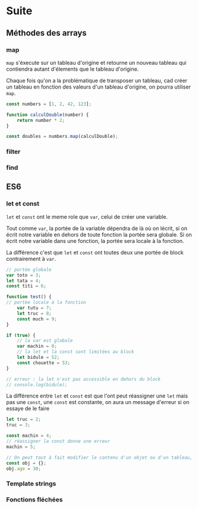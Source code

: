 # Suite

## Méthodes des arrays

### map

`map` s'éxecute sur un tableau d'origine et retourne un nouveau tableau qui contiendra autant d'élements que le tableau d'origine.

Chaque fois qu'on a la problématique de transposer un tableau, cad créer un tableau en fonction des valeurs d'un tableau d'origine, on pourra utiliser `map`.

```js
const numbers = [1, 2, 42, 123];

function calculDouble(number) {
    return number * 2;
}

const doubles = numbers.map(calculDouble);
```

### filter

### find

## ES6

### let et const

`let` et `const` ont le meme role que `var`, celui de créer une variable.

Tout comme `var`, la portée de la variable dépendra de là où on lécrit, si on écrit notre variable en dehors de toute fonction la portée sera globale. Si on écrit notre variable dans une fonction, la portée sera locale à la fonction.

La différence c'est que `let` et `const` ont toutes deux une portée de block contrairement à `var`.

```js
// portée globale
var toto = 3;
let tata = 4;
const titi = 6;

function test() {
// portée locale à la fonction
    var tutu = 7;
    let truc = 8;
    const much = 9;
}

if (true) {
    // la var est globale
    var machin = 0;
    // la let et la const sont limitées au block
    let bidule = 52;
    const chouette = 53;
}

// erreur : la let n'est pas accessible en dehors du block
// console.log(bidule);
```

La différence entre `let` et `const` est que l'ont peut réassigner une `let` mais pas une `const`, une `const` est constante, on aura un message d'erreur si on essaye de le faire

```js
let truc = 2;
truc = 3;

const machin = 4;
// réassigner la const donne une erreur
machin = 5;

// On peut tout à fait modifier le contenu d'un objet ou d'un tableau, réassigner une propriété ce n'est pas la même chose que réassigner la constante dans sa globalité
const obj = {};
obj.age = 30;
```

### Template strings

### Fonctions fléchées
